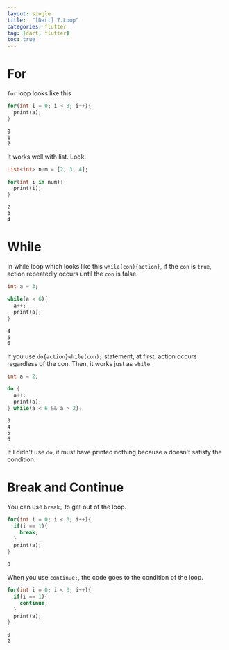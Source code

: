 ```yaml
---
layout: single
title:  "[Dart] 7.Loop"
categories: flutter
tag: [dart, flutter]
toc: true
---
```


# For

`for` loop looks like this
```dart
for(int i = 0; i < 3; i++){
  print(a);
}
```
```plaintext
0
1
2
```

It works well with list. Look.
```dart
List<int> num = [2, 3, 4];

for(int i in num){
  print(i);
}
```
```plaintext
2
3
4
```

# While  

In while loop which looks like this `while(con){action}`,
if the `con` is `true`, action repeatedly occurs until the `con` is false.  
```dart
int a = 3;

while(a < 6){
  a++;
  print(a);
}
```
```plaintext
4
5
6
```
If you use `do{action}while(con);` statement, at first, action occurs regardless of the con.
Then, it works just as `while`.
```dart
int a = 2;

do {
  a++;
  print(a);
} while(a < 6 && a > 2);
```
```plaintext
3
4
5
6
```
If I didn't use `do`, it must have printed nothing because `a` doesn't satisfy the condition.

# Break and Continue
You can use `break;` to get out of the loop.
```dart
for(int i = 0; i < 3; i++){
  if(i == 1){
    break;
  }
  print(a);
}
```
```plaintext
0
```
When you use `continue;`, the code goes to the condition of the loop.
```dart
for(int i = 0; i < 3; i++){
  if(i == 1){
    continue;
  }
  print(a);
}
```
```plaintext
0
2
```
